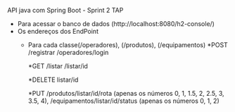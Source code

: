 API java com Spring Boot - Sprint 2 TAP
- Para acessar o banco de dados (http://localhost:8080/h2-console/)
- Os endereços dos EndPoint
  - Para cada classe(/operadores), (/produtos), (/equipamentos)
    *POST
    /registrar
    /operadores/login
    
    *GET 
    /listar
    /listar/id
  
    *DELETE
    listar/id
    
    *PUT
    /produtos/listar/id/rota (apenas os números 0, 1, 1.5, 2, 2.5, 3, 3.5, 4),
    /equipamentos/listar/id/status (apenas os números 0, 1, 2)
